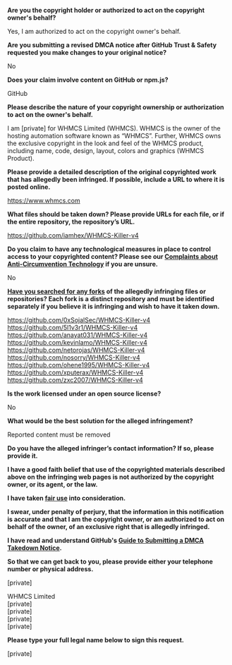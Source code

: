 **Are you the copyright holder or authorized to act on the copyright owner's behalf?**

Yes, I am authorized to act on the copyright owner's behalf.

**Are you submitting a revised DMCA notice after GitHub Trust & Safety requested you make changes to your original notice?**

No

**Does your claim involve content on GitHub or npm.js?**

GitHub

**Please describe the nature of your copyright ownership or authorization to act on the owner's behalf.**

I am [private] for WHMCS Limited (WHMCS). WHMCS is the owner of the hosting automation software known as “WHMCS”. Further, WHMCS owns the exclusive copyright in the look and feel of the WHMCS product, including name, code, design, layout, colors and graphics (WHMCS Product).

**Please provide a detailed description of the original copyrighted work that has allegedly been infringed. If possible, include a URL to where it is posted online.**

https://www.whmcs.com

**What files should be taken down? Please provide URLs for each file, or if the entire repository, the repository’s URL.**

https://github.com/iamhex/WHMCS-Killer-v4

**Do you claim to have any technological measures in place to control access to your copyrighted content? Please see our <a href="https://docs.github.com/articles/guide-to-submitting-a-dmca-takedown-notice#complaints-about-anti-circumvention-technology">Complaints about Anti-Circumvention Technology</a> if you are unsure.**

No

**<a href="https://docs.github.com/articles/dmca-takedown-policy#b-what-about-forks-or-whats-a-fork">Have you searched for any forks</a> of the allegedly infringing files or repositories? Each fork is a distinct repository and must be identified separately if you believe it is infringing and wish to have it taken down.**

https://github.com/0xSojalSec/WHMCS-Killer-v4  
https://github.com/5l1v3r1/WHMCS-Killer-v4  
https://github.com/anayat031/WHMCS-Killer-v4  
https://github.com/kevinlamo/WHMCS-Killer-v4  
https://github.com/netorojas/WHMCS-Killer-v4  
https://github.com/nosorry/WHMCS-Killer-v4  
https://github.com/ohene1995/WHMCS-Killer-v4  
https://github.com/xputerax/WHMCS-Killer-v4  
https://github.com/zxc2007/WHMCS-Killer-v4

**Is the work licensed under an open source license?**

No

**What would be the best solution for the alleged infringement?**

Reported content must be removed

**Do you have the alleged infringer’s contact information? If so, please provide it.**

**I have a good faith belief that use of the copyrighted materials described above on the infringing web pages is not authorized by the copyright owner, or its agent, or the law.**

**I have taken <a href="https://www.lumendatabase.org/topics/22">fair use</a> into consideration.**

**I swear, under penalty of perjury, that the information in this notification is accurate and that I am the copyright owner, or am authorized to act on behalf of the owner, of an exclusive right that is allegedly infringed.**

**I have read and understand GitHub's <a href="https://docs.github.com/articles/guide-to-submitting-a-dmca-takedown-notice/">Guide to Submitting a DMCA Takedown Notice</a>.**

**So that we can get back to you, please provide either your telephone number or physical address.**

[private]

WHMCS Limited  
[private]  
[private]  
[private]  
[private]  

**Please type your full legal name below to sign this request.**

[private]  
